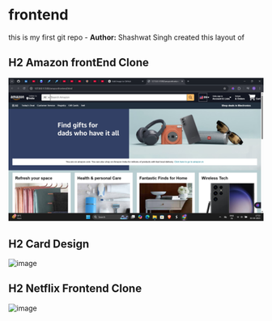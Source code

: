 # frontend
<strond>this is my first git repo - **Author:** Shashwat Singh
created this layout of 


## H2 Amazon frontEnd Clone



![image](https://github.com/itsshashwatsingh/amazon-clone-frontend/blob/main/Screenshot%202025-04-03%20175317.png?raw=true)<br>


## H2 Card Design
  



![image](https://github.com/itsshashwatsingh/frontend/blob/main/Screenshot%202025-04-04%20180133.png?raw=true)


## H2 Netflix Frontend Clone


![image](https://github.com/itsshashwatsingh/frontend/blob/main/Screenshot%202025-04-09%20000040.png)
